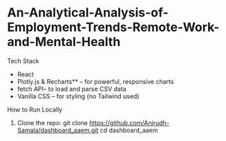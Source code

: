 # An-Analytical-Analysis-of-Employment-Trends-Remote-Work-and-Mental-Health
Tech Stack

- React
- Plotly.js & Recharts** – for powerful, responsive charts
- fetch API– to load and parse CSV data
- Vanilla CSS – for styling (no Tailwind used)

How to Run Locally

1. Clone the repo:
git clone https://github.com/Anirudh-Samala/dashboard_aaem.git
cd dashboard_aaem
